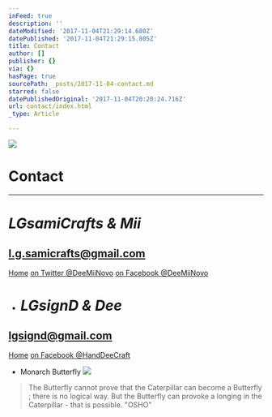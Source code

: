 ```yaml
---
inFeed: true
description: ''
dateModified: '2017-11-04T21:29:14.680Z'
datePublished: '2017-11-04T21:29:15.805Z'
title: Contact
author: []
publisher: {}
via: {}
hasPage: true
sourcePath: _posts/2017-11-04-contact.md
starred: false
datePublishedOriginal: '2017-11-04T20:20:24.716Z'
url: contact/index.html
_type: Article

---
```

![](https://the-grid-user-content.s3-us-west-2.amazonaws.com/86e959fd-e3e8-4d23-a813-d8801b30c6d2.jpg)

# **Contact**

---

# _**LGsamiCrafts & Mii**_

## l.g.samicrafts@gmail.com
[Home][0]
[on Twitter @DeeMiiNovo][1]
[on Facebook @DeeMiiNovo][2]

* # _**LGsignD & Dee**_

## lgsignd@gmail.com
[Home][3]
[on Facebook @HandDeeCraft][4]

* Monarch Butterfly
![](https://the-grid-user-content.s3-us-west-2.amazonaws.com/57275eaa-0fca-4003-adc5-8c727c61106f.jpg)

> The Butterfly cannot prove that the Caterpillar can become a Butterfly ; there is no logical way. But the Butterfly can provoke a longing in the Caterpillar - that is possible. "OSHO"



[0]: https://thegrid.ai/lgsamicrafts/
[1]: https://twitter.com/DeeMiiNovo
[2]: https://www.facebook.com/DeeMiiNovo/
[3]: https://thegrid.ai/lgsignd/
[4]: https://www.facebook.com/HandDeeCraft/
